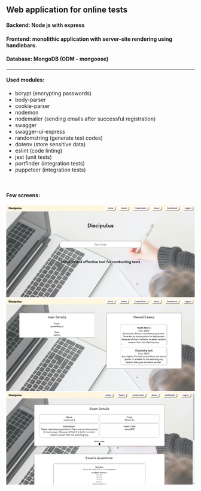 <!-- Heading -->
## Web application for online tests

#### Backend: Node js with express

#### Frontend: monolithic application with server-site rendering using handlebars.

#### Database: MongoDB (ODM - mongoose)

<hr>

#### Used modules:
<!-- UL-->
* bcrypt (encrypting passwords)
* body-parser
* cookie-parser
* nodemon
* nodemailer (sending emails after successful registration)
* swagger
* swagger-ui-express
* randomstring (generate test codes)
* dotenv (store sensitive data)
* eslint (code linting)
* jest (unit tests)
* portfinder (integration tests)
* puppeteer (integration tests)

<br />

#### Few screens:
![sending-msg-img](public/img/readme-home-screen.PNG)
![sending-msg-img](public/img/readme-dashboard.PNG)
![sending-msg-img](public/img/readme-details.PNG)